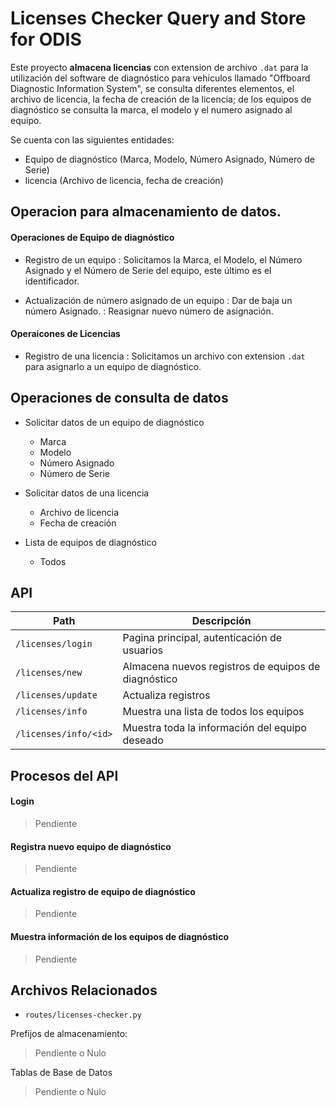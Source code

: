 # Licenses Checker Query and Store for ODIS

Este proyecto **almacena licencias** con extension de archivo `.dat` para la utilización del software de diagnóstico para vehiculos llamado "Offboard Diagnostic Information System", se consulta diferentes elementos, el archivo de licencia, la fecha de creación de la licencia; de los equipos de diagnóstico se consulta la marca, el modelo y el numero asignado al equipo.

Se cuenta con las siguientes entidades:
- Equipo de diagnóstico (Marca, Modelo, Número Asignado, Número de Serie)
- licencia (Archivo de licencia, fecha de creación)



## Operacion para almacenamiento de datos.
#### Operaciones de Equipo de diagnóstico
- Registro de un equipo
: Solicitamos la Marca, el Modelo, el Número Asignado y el Número de Serie del equipo, este último es el identificador.

- Actualización de número asignado de un equipo
: Dar de baja un número Asignado.
: Reasignar nuevo número de asignación.

#### Operaicones de Licencias
- Registro de una licencia
: Solicitamos un archivo con extension `.dat` para asignarlo a un equipo de diagnóstico.



## Operaciones de consulta de datos

 - Solicitar datos de un equipo de diagnóstico
    - Marca
    - Modelo
    - Número Asignado
    - Número de Serie

 - Solicitar datos de una licencia
    - Archivo de licencia
    - Fecha de creación

 - Lista de equipos de diagnóstico
    - Todos



## API
| Path                  | Descripción                                         |
| ----------------------| ----------------------------------------------------|
| `/licenses/login`     | Pagina principal, autenticación de usuarios         |
| `/licenses/new`       | Almacena nuevos registros de equipos de diagnóstico |
| `/licenses/update`    | Actualiza registros                                 |
| `/licenses/info`      | Muestra una lista de todos los equipos              |
| `/licenses/info/<id>` | Muestra toda la información del equipo deseado      |

## Procesos del API
#### Login
> Pendiente

#### Registra nuevo equipo de diagnóstico
> Pendiente

#### Actualiza registro de equipo de diagnóstico
> Pendiente

#### Muestra información de los equipos de diagnóstico
> Pendiente


## Archivos Relacionados

 - `routes/licenses-checker.py`

Prefijos de almacenamiento:

> Pendiente o Nulo

Tablas de Base de Datos

> Pendiente o Nulo
